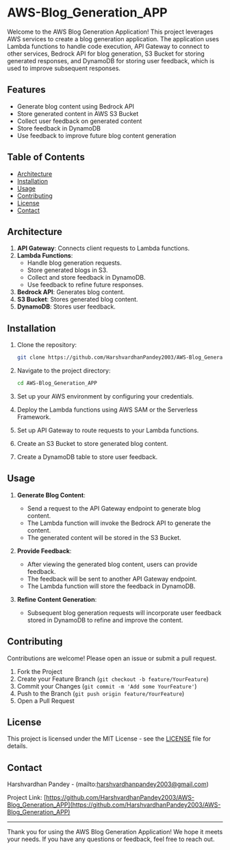 # AWS-Blog_Generation_APP

Welcome to the AWS Blog Generation Application! This project leverages AWS services to create a blog generation application. The application uses Lambda functions to handle code execution, API Gateway to connect to other services, Bedrock API for blog generation, S3 Bucket for storing generated responses, and DynamoDB for storing user feedback, which is used to improve subsequent responses.

## Features

- Generate blog content using Bedrock API
- Store generated content in AWS S3 Bucket
- Collect user feedback on generated content
- Store feedback in DynamoDB
- Use feedback to improve future blog content generation

## Table of Contents

- [Architecture](#architecture)
- [Installation](#installation)
- [Usage](#usage)
- [Contributing](#contributing)
- [License](#license)
- [Contact](#contact)

## Architecture

1. **API Gateway**: Connects client requests to Lambda functions.
2. **Lambda Functions**: 
   - Handle blog generation requests.
   - Store generated blogs in S3.
   - Collect and store feedback in DynamoDB.
   - Use feedback to refine future responses.
3. **Bedrock API**: Generates blog content.
4. **S3 Bucket**: Stores generated blog content.
5. **DynamoDB**: Stores user feedback.

## Installation

1. Clone the repository:
    ```sh
    git clone https://github.com/HarshvardhanPandey2003/AWS-Blog_Generation_APP.git
    ```

2. Navigate to the project directory:
    ```sh
    cd AWS-Blog_Generation_APP
    ```

3. Set up your AWS environment by configuring your credentials.

4. Deploy the Lambda functions using AWS SAM or the Serverless Framework.

5. Set up API Gateway to route requests to your Lambda functions.

6. Create an S3 Bucket to store generated blog content.

7. Create a DynamoDB table to store user feedback.

## Usage

1. **Generate Blog Content**:
   - Send a request to the API Gateway endpoint to generate blog content.
   - The Lambda function will invoke the Bedrock API to generate the content.
   - The generated content will be stored in the S3 Bucket.

2. **Provide Feedback**:
   - After viewing the generated blog content, users can provide feedback.
   - The feedback will be sent to another API Gateway endpoint.
   - The Lambda function will store the feedback in DynamoDB.

3. **Refine Content Generation**:
   - Subsequent blog generation requests will incorporate user feedback stored in DynamoDB to refine and improve the content.

## Contributing

Contributions are welcome! Please open an issue or submit a pull request.

1. Fork the Project
2. Create your Feature Branch (`git checkout -b feature/YourFeature`)
3. Commit your Changes (`git commit -m 'Add some YourFeature'`)
4. Push to the Branch (`git push origin feature/YourFeature`)
5. Open a Pull Request

## License

This project is licensed under the MIT License - see the [LICENSE](LICENSE) file for details.

## Contact

Harshvardhan Pandey - (mailto:harshvardhanpandey2003@gmail.com)

Project Link: [https://github.com/HarshvardhanPandey2003/AWS-Blog_Generation_APP](https://github.com/HarshvardhanPandey2003/AWS-Blog_Generation_APP)

---

Thank you for using the AWS Blog Generation Application! We hope it meets your needs. If you have any questions or feedback, feel free to reach out.
